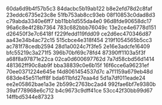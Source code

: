 60da6d9b4f57b5c3
84dacbc5b19ab122
b8e2efd78d2c8faf
23eddc6735e23c8e
51fb753ab8cc93eb
08f10853c0dad8d3
c79abda3340e6ff7
bb11bb1d555da4e0
96d8fde90658dc17
96a6c8e4f28b7364
783c682bbb76049c
13e2ce4e6778d151
d26450f3e7c6418f
f229fedd119fdd09
ce2d6ec470346d87
aa43e34b4ac72c15
515cbce4e318f454
219f1054565b5cc3
ac781f78cedb2594
28d1a0024c7f3fe5
2e16e3adcfe16409
bfc55219c3a271f5
396b70bf69c78fd4
87390ff1103a5f3f
a68f8a97871e22ca
02ca0d600697762d
7a7d58cbd56d1414
481362ff90c8ab9f
bba38839c0e6b15f
16f6cce6a96231ef
70ee0371224e645e
f4d8061454537d7c
a7f1159a679eb48d
683de45e511eff8f
bda611bfd27eaa4d
5d1a7df011eade24
ee2e05862bae1a3e
2b599c2763bc2ad4
992fae6bf7e9380b
39af778968e6c712
b4c9673c9dff41ce
53cc42f30bb99d67
14ffbd5344e87323
